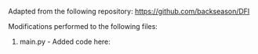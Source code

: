 Adapted from the following repository: https://github.com/backseason/DFI 

Modifications performed to the following files: 
1. main.py - Added code here: 
